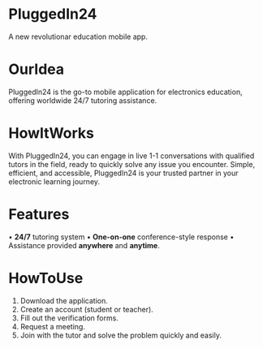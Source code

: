 # PluggedIn24

A new revolutionar education mobile app.

# OurIdea

PluggedIn24 is the go-to mobile application for electronics education, offering worldwide 24/7 tutoring assistance. 

# HowItWorks

With PluggedIn24, you can engage in live 1-1 conversations with qualified tutors in the field, ready to quickly solve any issue you encounter. Simple, efficient, and accessible, PluggedIn24 is your trusted partner in your electronic learning journey.

# Features

• **24/7** tutoring system
• **One-on-one** conference-style response
• Assistance provided **anywhere** and **anytime**.

# HowToUse

1. Download the application.
2. Create an account (student or teacher).
3. Fill out the verification forms.
4. Request a meeting.
5. Join with the tutor and solve the problem quickly and easily.

